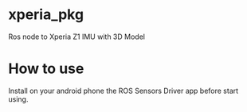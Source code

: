 # xperia_pkg
Ros node to Xperia Z1 IMU with 3D Model

# How to use
Install on your android phone the ROS Sensors Driver app before start using.
